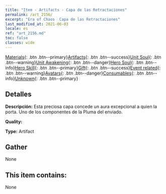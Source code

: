 ```yaml
---
title: "Item - Artifacts - Capa de las Retractaciones"
permalink: /art_2156/
excerpt: "Era of Chaos  Capa de las Retractaciones"
last_modified_at: 2021-06-03
locale: es
ref: "art_2156.md"
toc: false
classes: wide
---
```

 [Materials](/ItemsES/){: .btn .btn--primary}[Artifacts](/ItemsES/Artifacts/){: .btn .btn--success}[Unit Soul](/ItemsES/UnitSoul/){: .btn .btn--warning}[Unit Awakening](/ItemsES/UnitAwakening/){: .btn .btn--danger}[Hero Soul](/ItemsES/HeroSoul/){: .btn .btn--info}[Hero Skill](/ItemsES/HeroSkill/){: .btn .btn--primary}[Gift](/ItemsES/Gift/){: .btn .btn--success}[Event related](/ItemsES/Events/){: .btn .btn--warning}[Avatars](/ItemsES/Avatars/){: .btn .btn--danger}[Consumables](/ItemsES/Consumables/){: .btn .btn--info}[Unknown](/ItemsES/Unknown/){: .btn .btn--primary}

## Detalles
 **Descripción:** Esta preciosa capa concede un aura excepcional a quien la porta. Uno de los componentes de la Pluma del enviado.

 **Quality:** 

 **Type:** Artifact

## Gather

  None

## This item contains:

  None

